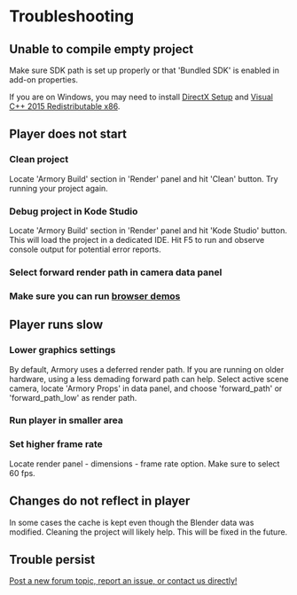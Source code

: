 # Troubleshooting

## Unable to compile empty project
Make sure SDK path is set up properly or that 'Bundled SDK' is enabled in add-on properties.
  
If you are on Windows, you may need to install [DirectX Setup](https://download.microsoft.com/download/1/7/1/1718CCC4-6315-4D8E-9543-8E28A4E18C4C/dxwebsetup.exe)
and [Visual C++ 2015 Redistributable x86](https://www.microsoft.com/en-us/download/details.aspx?id=48145).

## Player does not start

### Clean project
Locate 'Armory Build' section in 'Render' panel and hit 'Clean' button. Try running your project again.

### Debug project in Kode Studio
Locate 'Armory Build' section in 'Render' panel and hit 'Kode Studio' button. This will load the project in a dedicated IDE. Hit F5 to run and observe console output for potential error reports.

### Select forward render path in camera data panel

### Make sure you can run [browser demos](http://armory3d.org/download.html)

## Player runs slow
### Lower graphics settings
By default, Armory uses a deferred render path. If you are running on older hardware, using a less demading forward path can help. Select active scene camera, locate 'Armory Props' in data panel, and choose 'forward_path' or 'forward_path_low' as render path.

### Run player in smaller area

### Set higher frame rate
Locate render panel - dimensions - frame rate option. Make sure to select 60 fps.

## Changes do not reflect in player

In some cases the cache is kept even though the Blender data was modified. Cleaning the project will likely help. This will be fixed in the future.

## Trouble persist
[Post a new forum topic, report an issue, or contact us directly!](http://armory3d.org/support.html)
